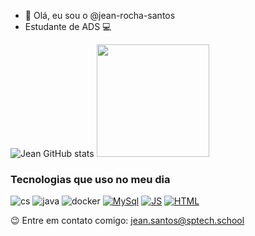 - 👋 Olá, eu sou o @jean-rocha-santos
- Estudante de ADS 💻

![Jean GitHub stats](https://github-readme-stats.vercel.app/api?username=jean-rocha-santos&show_icons=true&theme=vision-friendly-dark)
<img height="180em" src="https://github-readme-stats.vercel.app/api/top-langs/?username=jean-rocha-santos&layout=compact&langs_count=16&theme=vision-friendly-dark"/>


### Tecnologias que uso no meu dia

![cs](https://img.shields.io/badge/C%23-107BCC?style=for-the-badge&logo=CSharp&logoColor=white)
![java](https://img.shields.io/badge/Java-ED8B00?style=for-the-badge&logo=openjdk&logoColor=white)
![docker](https://img.shields.io/badge/Docker-2496ED?&style=for-the-badge&logo=Docker&logoColor=white)
[![MySql](https://img.shields.io/badge/MySQL-00000F?style=for-the-badge&logo=mysql&logoColor=white)]()
[![JS](https://img.shields.io/badge/JavaScript-F7DF1E?style=for-the-badge&logo=javascript&logoColor=black)]()
[![HTML](https://img.shields.io/badge/HTML5-E34F26?style=for-the-badge&logo=html5&logoColor=white)]()



😉 Entre em contato comigo: jean.santos@sptech.school
